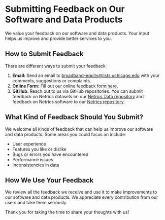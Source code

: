 # Submitting Feedback on Our Software and Data Products  

We value your feedback on our software and data products. Your input helps us improve and provide better services to you.

## How to Submit Feedback

There are different ways to submit your feedback:

1. **Email:** Send an email to [broadband-equity@lists.uchicago.edu](mailto:broadband-equity@lists.uchicago.edu) with your comments, suggestions or complaints.
2. **Online Form:** Fill out our online feedback form [here](#).
3. **GitHub:** Reach out to us via GitHub repositories. You can submit feedback on Netrics datasets on our [Netrics Data repository](https://github.com/internet-equity/netrics-data) and feedback on Netrics software to our [Netrics repository](https://github.com/internet-equity/netrics).

## What Kind of Feedback Should You Submit?

We welcome all kinds of feedback that can help us improve our software and data products. Some areas you could focus on include:

*   User experience
*   Features you like or dislike
*   Bugs or errors you have encountered
*   Performance issues
*   Inconsistencies in data

## How We Use Your Feedback

We review all the feedback we receive and use it to make improvements to our software and data products. We appreciate every contribution from our users and take them seriously.

Thank you for taking the time to share your thoughts with us!